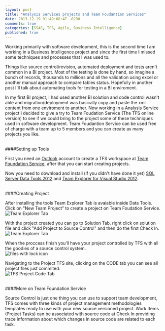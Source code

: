 ```yaml
---
layout: post
title: "Analysis Services projects and Team Foudantion Services"
date: 2013-12-19 01:49:08:47 -0200
comments: true
categories: [SSAS, TFS, Agile, Business Intelligence]
published: true
---
```


Working primarily with software development, this is the second time I am working in a Business Intelligence project and since the first time I missed some techniques and processes that I was used to.

Things like source control/revision, automated deployment and tests aren't common in a BI project. Most of the testing is done by hand, so imagine a bunch of records, thousands to millions and all the validation using excel or another manual approach to compare tables status. Hopefully in another post I'll talk about automating tools for testing in a BI enviroment.

In my first BI project, I had used another BI solution and code control wasn't able and migration/deployment was basically copy and paste the xml content from one enviroment to another. Now working in a Analysis Service project I decided to give a try to Team Foudation Service (The TFS online version) to see if we could bring to the project some of these techniques used in software development. Team Foudantion Service can be used free of charge with a team up to 5 members and you can create as many projects you like.

</br>
####Setting up Tools

First you need an [Outlook](http://www.outlook.com) account to create a TFS workspace at [Team Foundation Service](http://www.visualstudio.com/products/visual-studio-online-overview-vs), after that you can start creating projects. 

Now you need to download and install (if you didn't have done it yet) [SQL Server Data Tools 2012](http://www.microsoft.com/en-us/download/details.aspx?id=36843) and [Team Explorer for Visual Studio 2012](http://www.microsoft.com/en-us/download/details.aspx?id=30656).

</br>
####Creating Project

After installing the tools Team Explorer Tab is avaiable inside Data Tools. Click on "New Team Project" to create a project on Team Foudation Service.
</br>
![Team Explorer Tab]({{site.url}}/assets/images_posts/analysis-services-projects-and-team-foudantion-services/VSTeamExplorerTab.PNG)

With the project created you can go to Solution Tab, right click on solution file and click "Add Project to Source Control" and then do the first Check In. 
</br>
![Team Explorer Tab]({{site.url}}/assets/images_posts/analysis-services-projects-and-team-foudantion-services/AddingSolution2SourceControl.png)

When the proccess finish you'll have your project controlled by TFS with all the goodies of a source control system.
</br>
![files with lock icon]({{site.url}}/assets/images_posts/analysis-services-projects-and-team-foudantion-services/SolutionAdded2SourceControl.png)

Navigating to the Project TFS site, clicking on the CODE tab you can see all project files just commited.
</br>
![TFS Project Code Tab]({{site.url}}/assets/images_posts/analysis-services-projects-and-team-foudantion-services/TFSCodeScreen.png)


</br>
####More on Team Foundation Service

Source Control is just one thing you can use to support team development, TFS comes with three kinds of project management methodologies templates ready to use with your new source versioned project. Work Items (Project Tasks) can be associated with source code at Check In providing trace information about which changes in source code are related to each task.